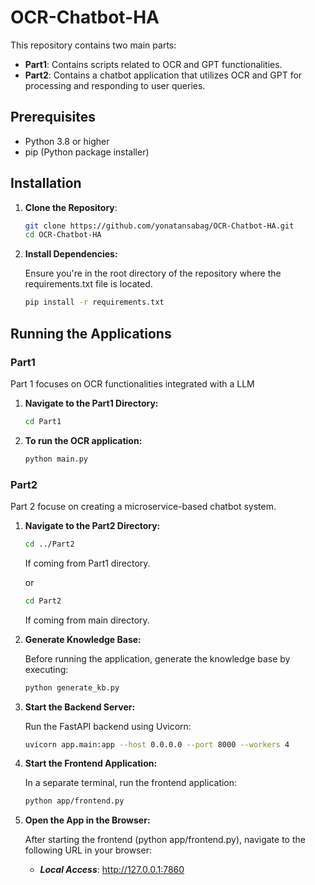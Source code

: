 # OCR-Chatbot-HA

This repository contains two main parts:

- **Part1**: Contains scripts related to OCR and GPT functionalities.
- **Part2**: Contains a chatbot application that utilizes OCR and GPT for processing and responding to user queries.

## Prerequisites

- Python 3.8 or higher
- pip (Python package installer)

## Installation

1. **Clone the Repository**:

   ```bash
   git clone https://github.com/yonatansabag/OCR-Chatbot-HA.git
   cd OCR-Chatbot-HA
   ```
   
2. **Install Dependencies:**
   
   Ensure you're in the root directory of the repository where the requirements.txt file is located.
   
   ```bash
   pip install -r requirements.txt
   ```
## Running the Applications

### Part1
Part 1 focuses on OCR functionalities integrated with a LLM
1. **Navigate to the Part1 Directory:**
   
   ```bash
   cd Part1
   ```
2. **To run the OCR application:**
   
   ```bash
   python main.py
   ```

### Part2
Part 2 focuse on creating a microservice-based chatbot system.

1. **Navigate to the Part2 Directory:**

   ```bash
   cd ../Part2 
   ```
   If coming from Part1 directory.
  
     or
     
      ```bash
      cd Part2 
      ```
   
     If coming from main directory.

2. **Generate Knowledge Base:**

   Before running the application, generate the knowledge base by executing:
   
   ```bash
   python generate_kb.py
   ```

4. **Start the Backend Server:**

   Run the FastAPI backend using Uvicorn:

   ```bash
   uvicorn app.main:app --host 0.0.0.0 --port 8000 --workers 4
   ```

5. **Start the Frontend Application:**

   In a separate terminal, run the frontend application:

   ```bash
   python app/frontend.py
   ```   

6. **Open the App in the Browser:**

   After starting the frontend (python app/frontend.py), navigate to the following URL in your browser:

   - ***Local Access***: http://127.0.0.1:7860
     
   

